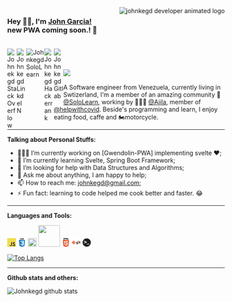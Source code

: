 <img align="right" alt="johnkegd developer animated logo" height="150px" src="https://media.giphy.com/media/Uw2O9Vw5kYKIihfZ6w/giphy.gif" />

### Hey 👋🏽, I'm [John Garcia!](https://johnkegd.netlify.app)<br/> new PWA coming soon.! 🚀

<br/>

<a href="https://stackoverflow.com/users/10732933/johnkegd">
  <img align="left" alt="Johnekgd StackOverflow" width="22px" src="https://cdn.jsdelivr.net/npm/simple-icons@3.3.0/icons/stackoverflow.svg" />
</a>
<a href="https://www.linkedin.com/in/johnkegd/">
  <img align="left" alt="Johnkegd LinkdeIN" width="22px" src="https://cdn.jsdelivr.net/npm/simple-icons@v3/icons/linkedin.svg" />
</a>
<a href="https://www.sololearn.com/Profile/6936974/">
  <img align="left" alt="Johnkegd SoloLearn" width="42px" src="https://cdn.jsdelivr.net/npm/simple-icons@3.3.0/icons/xcode.svg" />
</a>
<a href="https://www.hackerrank.com/Johnkegd">
  <img align="left" alt="Johnkegd Hackerrank" width="22px" src="https://cdn.jsdelivr.net/npm/simple-icons@3.3.0/icons/hackerrank.svg" />
</a>
<a href="https://gitlab.com/johnkegd/">
  <img align="left" alt="Johnkegd Gitlab" width="22px" src="https://cdn.jsdelivr.net/npm/simple-icons@3.3.0/icons/gitlab.svg" />
</a>
<br/>
<br/>

![](https://visitor-badge.glitch.me/badge?page_id=johnkegd.johnkegd)

A Software engineer from Venezuela, currently living in Swtizerland, I'm a member  of an amazing community	&#129489; [@SoloLearn](https://www.sololearn.com/Profile/6936974/), working by 👨🏽‍💻 [@Ajila](https://www.ajila.com), member of [@helpwithcovid](https://helpwithcovid.com/). Beside's programming and learn, I enjoy eating food, caffe and 🏍motorcycle.
  *  *  *  *  *

**Talking about Personal Stuffs:**

- 👨🏽‍💻 I’m currently working on [Gwendolin-PWA] implementing svelte ❤️;
- 🌱 I’m currently learning Svelte, Spring Boot Framework; 
- 🤔 I’m looking for help with Data Structures and Algorithms;
- 💬 Ask me about anything, I am happy to help;
- 📫 How to reach me: johnkegd@gmail.com;
- ⚡ Fun fact: learning to code helped me cook better and faster. 😂
*  *  *  *  *

**Languages and Tools:**  

<code><img height="20" width="20" src="https://raw.githubusercontent.com/github/explore/80688e429a7d4ef2fca1e82350fe8e3517d3494d/topics/javascript/javascript.png"></code>
<code><img height="20" width="20" src="https://raw.githubusercontent.com/github/explore/80688e429a7d4ef2fca1e82350fe8e3517d3494d/topics/css/css.png"></code>
<code><img height="20" width="20" src="https://cdn.jsdelivr.net/npm/simple-icons@3.3.0/icons/svelte.svg"></code>
<code><img height="50" width="50" src="https://cdn.jsdelivr.net/npm/simple-icons@3.3.0/icons/java.svg"></code>
<code><img height="20" width="20" src="https://raw.githubusercontent.com/github/explore/80688e429a7d4ef2fca1e82350fe8e3517d3494d/topics/html/html.png"></code>
<code><img height="20" width="20" src="https://raw.githubusercontent.com/github/explore/80688e429a7d4ef2fca1e82350fe8e3517d3494d/topics/git/git.png"></code>
<code><img height="20" width="20" src="https://raw.githubusercontent.com/github/explore/80688e429a7d4ef2fca1e82350fe8e3517d3494d/topics/terminal/terminal.png"></code>


[![Top Langs](https://github-readme-stats.vercel.app/api/top-langs/?username=johnkegd&layout=compact&theme=dark&bg_color=0d1117&hide_border=true&title_color=ffb606 "Johnkegd skills")](https://github.com/johnkegd?tab=repositories)


*  *  *  *  *
**Github stats and others:**  

![Johnkegd github stats](https://github-readme-stats.vercel.app/api?username=johnkegd&theme=dark&include_all_commits=true&count_private=true&icon_color=ffb606&text_color=fafafa&bg_color=0d1117&show_icons=true&hide_border=true&title_color=ffb606 "Johnkegd stats")
